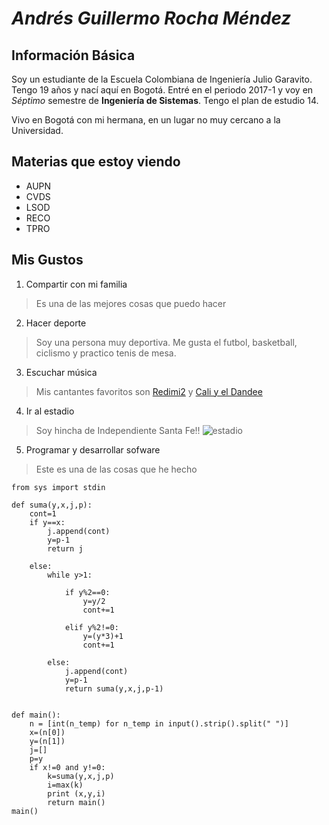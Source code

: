 ***Andrés Guillermo Rocha Méndez***
===========

Información Básica
-----
Soy un estudiante de la Escuela Colombiana de Ingeniería Julio Garavito. Tengo 19 años y nací aquí en Bogotá.
Entré en el periodo 2017-1 y voy en *Séptimo* semestre de **Ingeniería de Sistemas**. Tengo el plan de estudio 14.

Vivo en Bogotá con mi hermana, en un lugar no muy cercano a la Universidad.
 

Materias que estoy viendo 
-----

* AUPN
* CVDS
* LSOD
* RECO
* TPRO

Mis Gustos
-----

1. Compartir  con mi familia 
> Es una de las mejores cosas que puedo hacer 

2. Hacer deporte 
> Soy una persona muy deportiva. Me gusta el futbol, basketball, ciclismo 
>y practico tenis de mesa. 

3. Escuchar música
> Mis cantantes favoritos son [Redimi2](https://www.youtube.com/channel/UCuGRoux8rs2u2dqOzm1v5SQ) y 
>[Cali y el Dandee ](https://www.youtube.com/channel/UCk7BBLrQSrxnMj_xfTiDJ-A)

4. Ir al estadio
>Soy hincha de Independiente Santa Fe!! 
>![estadio](https://cdn.colombia.com/sdi/2017/01/29/independiente-santa-fe-campeon-de-la-superliga-536852.jpg)
5. Programar y desarrollar sofware
>Este es una de las cosas que he hecho
```
from sys import stdin

def suma(y,x,j,p):
    cont=1
    if y==x:
        j.append(cont)
        y=p-1
        return j
                  
    else:
        while y>1:
                        
            if y%2==0:
                y=y/2
                cont+=1
                
            elif y%2!=0:
                y=(y*3)+1
                cont+=1
                
        else:
            j.append(cont)
            y=p-1
            return suma(y,x,j,p-1)      
    

def main():
    n = [int(n_temp) for n_temp in input().strip().split(" ")]
    x=(n[0])
    y=(n[1])
    j=[]
    p=y
    if x!=0 and y!=0:
        k=suma(y,x,j,p)
        i=max(k)
        print (x,y,i)
        return main()
main()
```
